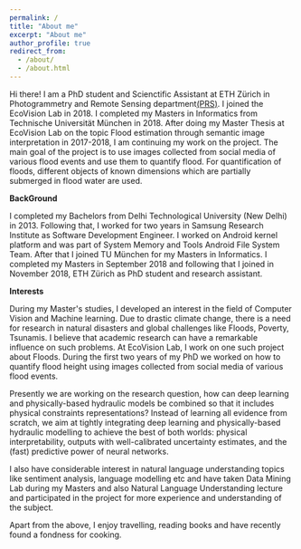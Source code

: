 ```yaml
---
permalink: /
title: "About me"
excerpt: "About me"
author_profile: true
redirect_from: 
  - /about/
  - /about.html
---
```

Hi there! I am a PhD student and Scienctific Assistant at ETH Zürich in Photogrammetry and Remote Sensing department[(PRS)](https://prs.igp.ethz.ch/). I joined the EcoVision Lab in 2018. I completed my Masters in Informatics from Technische Universität München in 2018. After doing my Master Thesis at EcoVision Lab on the topic Flood estimation through semantic image interpretation in 2017-2018, I am continuing my work on the project. The main goal of the project is to use images collected from social media of various flood events and use them to quantify flood. For quantification of floods, different objects of known dimensions which are partially submerged in flood water are used.

**BackGround**

I completed my Bachelors from Delhi Technological University (New Delhi) in 2013. Following that, I worked for two years in Samsung Research Institute as Software Development Engineer. I worked on Android kernel platform and was part of System Memory and Tools Android File System Team. After that I joined TU München for my Masters in Informatics. I completed my Masters in September 2018 and following that I joined in November 2018, ETH Zürich as PhD student and research assistant. 

**Interests**

During my Master's studies, I developed an interest in the field of Computer Vision and Machine learning. Due to drastic climate change, there is a need for research in natural disasters and global challenges like Floods, Poverty, Tsunamis. I believe that academic research can have a remarkable influence on such problems. At EcoVision Lab, I work on one such project about Floods. During the first two years of my PhD we worked on how to quantify flood height using images collected from social media of various flood events.

Presently we are working on the research question, how can deep learning and physically-based hydraulic models be combined so that it includes physical constraints representations? Instead of learning all evidence from scratch, we aim at tightly integrating deep learning and physically-based hydraulic modelling to achieve the best of both worlds: physical interpretability, outputs with well-calibrated uncertainty estimates, and the (fast) predictive power of neural networks.

I also have considerable interest in natural language understanding topics like sentiment analysis, language modelling etc and have taken Data Mining Lab during my Masters and also Natural Language Understanding lecture and participated in the project for more experience and understanding of the subject. 

Apart from the above, I enjoy travelling, reading books and have recently found a fondness for cooking. 

